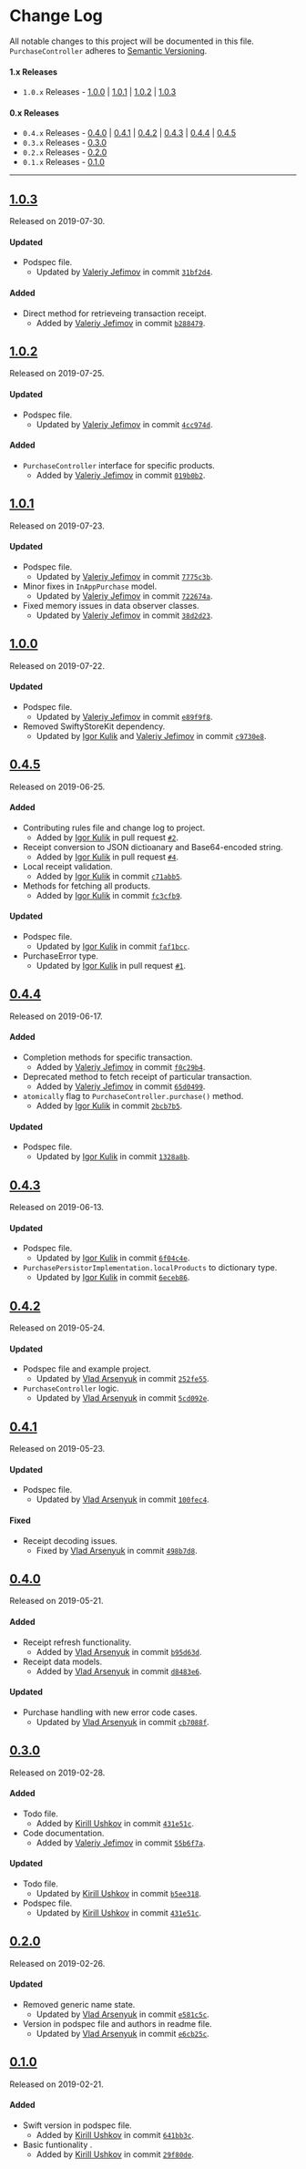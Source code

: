 # Change Log
All notable changes to this project will be documented in this file.
`PurchaseController` adheres to [Semantic Versioning](https://semver.org/).

#### 1.x Releases
- `1.0.x` Releases - [1.0.0](#100) | [1.0.1](#101) | [1.0.2](#102) | [1.0.3](#103)

#### 0.x Releases
- `0.4.x` Releases - [0.4.0](#040) | [0.4.1](#041) | [0.4.2](#042) | [0.4.3](#043) | [0.4.4](#044) | [0.4.5](#045)
- `0.3.x` Releases - [0.3.0](#030)
- `0.2.x` Releases - [0.2.0](#020)
- `0.1.x` Releases - [0.1.0](#010)

---

## [1.0.3](https://github.com/dashdevs/PurchaseController/releases/tag/1.0.3)
Released on 2019-07-30.

#### Updated
- Podspec file.
    - Updated by [Valeriy Jefimov](https://github.com/JefimovValeriy) in commit [`31bf2d4`](https://github.com/dashdevs/PurchaseController/commit/31bf2d44a1397e26672fe9824e18f647c03cb81e).

#### Added
- Direct method for retrieveing transaction receipt.
    - Added by [Valeriy Jefimov](https://github.com/JefimovValeriy) in commit [`b288479`](https://github.com/dashdevs/PurchaseController/commit/b288479e7e9be6c76e93ba1b6670e1cb159f6e44).

## [1.0.2](https://github.com/dashdevs/PurchaseController/releases/tag/1.0.2)
Released on 2019-07-25.

#### Updated
- Podspec file.
    - Updated by [Valeriy Jefimov](https://github.com/JefimovValeriy) in commit [`4cc974d`](https://github.com/dashdevs/PurchaseController/commit/4cc974d0daa1798f583cf078fad1a388e174263f).

#### Added
- `PurchaseController` interface for specific products.
    - Added by [Valeriy Jefimov](https://github.com/JefimovValeriy) in commit [`019b0b2`](https://github.com/dashdevs/PurchaseController/commit/019b0b212fd8f91978c5b11d29e921b2329a6cc2).

## [1.0.1](https://github.com/dashdevs/PurchaseController/releases/tag/1.0.1)
Released on 2019-07-23.

#### Updated
- Podspec file.
    - Updated by [Valeriy Jefimov](https://github.com/JefimovValeriy) in commit [`7775c3b`](https://github.com/dashdevs/PurchaseController/commit/7775c3b5dc913d691ca27270748c4dc9a3c3d566).
- Minor fixes in `InAppPurchase` model.
    - Updated by [Valeriy Jefimov](https://github.com/JefimovValeriy) in commit [`722674a`](https://github.com/dashdevs/PurchaseController/commit/722674a418be8882574dbe79e190f37ff76e0b76).
- Fixed memory issues in data observer classes.
    - Updated by [Valeriy Jefimov](https://github.com/JefimovValeriy) in commit [`38d2d23`](https://github.com/dashdevs/PurchaseController/commit/38d2d2304903b9a88c06817bfc85a8bc93bbf3f3).

## [1.0.0](https://github.com/dashdevs/PurchaseController/releases/tag/1.0.0)
Released on 2019-07-22.

#### Updated
- Podspec file.
    - Updated by [Valeriy Jefimov](https://github.com/JefimovValeriy) in commit [`e89f9f8`](https://github.com/dashdevs/PurchaseController/commit/e89f9f814e12175f550482e22e106479e16efb16).
- Removed SwiftyStoreKit dependency.
    - Updated by [Igor Kulik](https://github.com/igor-kulik) and [Valeriy Jefimov](https://github.com/JefimovValeriy) in commit [`c9730e8`](https://github.com/dashdevs/PurchaseController/commit/c9730e8926fdcf0b8487fa35a3088679383a2aac).

## [0.4.5](https://github.com/dashdevs/PurchaseController/releases/tag/0.4.5)
Released on 2019-06-25.

#### Added
- Contributing rules file and change log to project.
    - Added by [Igor Kulik](https://github.com/igor-kulik) in pull request [`#2`](https://github.com/dashdevs/PurchaseController/pull/2).
- Receipt conversion to JSON dictioanary and Base64-encoded string.
    - Added by [Igor Kulik](https://github.com/igor-kulik) in pull request [`#4`](https://github.com/dashdevs/PurchaseController/pull/4).
- Local receipt validation.
    - Added by [Igor Kulik](https://github.com/igor-kulik) in commit [`c71abb5`](https://github.com/dashdevs/PurchaseController/commit/c71abb541c1226648c276f2e890396e8901da24c).
- Methods for fetching all products.
    - Added by [Igor Kulik](https://github.com/igor-kulik) in commit [`fc3cfb9`](https://github.com/dashdevs/PurchaseController/commit/fc3cfb9befb89b867d9ecc97dacd466752100718).

#### Updated
- Podspec file.
    - Updated by [Igor Kulik](https://github.com/igor-kulik) in commit [`faf1bcc`](https://github.com/dashdevs/PurchaseController/commit/faf1bcc1dc00292ab4a8fa82f55d7676e0a06aa3).
- PurchaseError type.
    - Updated by [Igor Kulik](https://github.com/igor-kulik) in pull request [`#1`](https://github.com/dashdevs/PurchaseController/pull/1).

## [0.4.4](https://github.com/dashdevs/PurchaseController/releases/tag/0.4.4)
Released on 2019-06-17.

#### Added
- Completion methods for specific transaction.
    - Added by [Valeriy Jefimov](https://github.com/JefimovValeriy) in commit [`f0c29b4`](https://github.com/dashdevs/PurchaseController/commit/f0c29b416f96804b483cc7475c7fc705f164e731).
- Deprecated method to fetch receipt of particular transaction.
    - Added by [Valeriy Jefimov](https://github.com/JefimovValeriy) in commit [`65d0499`](https://github.com/dashdevs/PurchaseController/commit/65d0499f4ec8953e6598554153d451ad8207480c).
- `atomically` flag to `PurchaseController.purchase()` method.
    - Added by [Igor Kulik](https://github.com/igor-kulik) in commit [`2bcb7b5`](https://github.com/dashdevs/PurchaseController/commit/2bcb7b56e39ee1ed72335175eb5769c5ed6d0e07).

#### Updated
- Podspec file.
    - Updated by [Igor Kulik](https://github.com/igor-kulik) in commit [`1328a8b`](https://github.com/dashdevs/PurchaseController/commit/1328a8bafcaf8c47cd3f3e1493010b72920f7e6e).

## [0.4.3](https://github.com/dashdevs/PurchaseController/releases/tag/0.4.3)
Released on 2019-06-13.

#### Updated
- Podspec file.
    - Updated by [Igor Kulik](https://github.com/igor-kulik) in commit [`6f04c4e`](https://github.com/dashdevs/PurchaseController/commit/6f04c4ef0b308a9a42fb579092a83a9ce55fda4d).
- `PurchasePersistorImplementation.localProducts` to dictionary type.
    - Updated by [Igor Kulik](https://github.com/igor-kulik) in commit [`6eceb86`](https://github.com/dashdevs/PurchaseController/commit/6eceb86b2d4676645305ea35e44a99ff15eccc0b).

## [0.4.2](https://github.com/dashdevs/PurchaseController/releases/tag/0.4.2)
Released on 2019-05-24.

#### Updated
- Podspec file and example project.
    - Updated by [Vlad Arsenyuk](https://github.com/vladarsenyuk) in commit [`252fe55`](https://github.com/dashdevs/PurchaseController/commit/252fe55b24b62f3b0b31ad5e1b2e667b1a3a873c).
- `PurchaseController` logic.
    - Updated by [Vlad Arsenyuk](https://github.com/vladarsenyuk) in commit [`5cd092e`](https://github.com/dashdevs/PurchaseController/commit/5cd092e94b6495cd82bc12508a1bd4618684f768).

## [0.4.1](https://github.com/dashdevs/PurchaseController/releases/tag/0.4.1)
Released on 2019-05-23.

#### Updated
- Podspec file.
    - Updated by [Vlad Arsenyuk](https://github.com/vladarsenyuk) in commit [`100fec4`](https://github.com/dashdevs/PurchaseController/commit/100fec42b7ddac9b342e62a2a7a256e1424d35e2).

#### Fixed
- Receipt decoding issues.
    - Fixed by [Vlad Arsenyuk](https://github.com/vladarsenyuk) in commit [`498b7d8`](https://github.com/dashdevs/PurchaseController/commit/498b7d8baee2c6600d08902c74b3d07410505851).

## [0.4.0](https://github.com/dashdevs/PurchaseController/releases/tag/0.4.0)
Released on 2019-05-21.

#### Added
- Receipt refresh functionality.
    - Added by [Vlad Arsenyuk](https://github.com/vladarsenyuk) in commit [`b95d63d`](https://github.com/dashdevs/PurchaseController/commit/b95d63df21cb05f28b7e8305e7e0c686b44b67a6).
- Receipt data models.
    - Added by [Vlad Arsenyuk](https://github.com/vladarsenyuk) in commit [`d8483e6`](https://github.com/dashdevs/PurchaseController/tree/d8483e6f2ef26d03364c332649106f9b34d068c8).

#### Updated
- Purchase handling with new error code cases.
    - Updated by [Vlad Arsenyuk](https://github.com/vladarsenyuk) in commit [`cb7088f`](https://github.com/dashdevs/PurchaseController/commit/cb7088f14ee4813735c8165687e38179c61fca7b).

## [0.3.0](https://github.com/dashdevs/PurchaseController/releases/tag/0.3.0)
Released on 2019-02-28.

#### Added
- Todo file.
    - Added by [Kirill Ushkov](https://github.com/kirill-ushkov) in commit [`431e51c`](https://github.com/dashdevs/PurchaseController/commit/431e51cd2a56bb45b34dd4351c483d78bc3baeef).
- Code documentation.
    - Added by [Valeriy Jefimov](https://github.com/JefimovValeriy) in commit [`55b6f7a`](https://github.com/dashdevs/PurchaseController/commit/55b6f7a6f7aba55f2d7f0ea0da6973d1c62af203).

#### Updated
- Todo file.
    - Updated by [Kirill Ushkov](https://github.com/kirill-ushkov) in commit [`b5ee318`](https://github.com/dashdevs/PurchaseController/tree/b5ee31816c8434e24776a477215ac8c0b1626982).
- Podspec file.
    - Updated by [Kirill Ushkov](https://github.com/kirill-ushkov) in commit [`431e51c`](https://github.com/dashdevs/PurchaseController/commit/431e51cd2a56bb45b34dd4351c483d78bc3baeef).

## [0.2.0](https://github.com/dashdevs/PurchaseController/releases/tag/0.2.0)
Released on 2019-02-26.

#### Updated
-  Removed generic name state.
    - Updated by [Vlad Arsenyuk](https://github.com/vladarsenyuk) in commit [`e581c5c`](https://github.com/dashdevs/PurchaseController/commit/e581c5c23d6162025148eb67ce41543bea19568f).
- Version in podspec file and authors in readme file.
    - Updated by [Vlad Arsenyuk](https://github.com/vladarsenyuk) in commit [`e6cb25c`](https://github.com/dashdevs/PurchaseController/commit/e6cb25c16e6a1b4a0e71f223c48581909159f253).

## [0.1.0](https://github.com/dashdevs/PurchaseController/releases/tag/0.1.0)
Released on 2019-02-21.

#### Added
- Swift version in podspec file.
    - Added by [Kirill Ushkov](https://github.com/kirill-ushkov) in commit  [`641bb3c`](https://github.com/dashdevs/PurchaseController/commit/641bb3c927321e2a983a944c596eeeeb0e268e82).
- Basic funtionality .
    - Added by [Kirill Ushkov](https://github.com/kirill-ushkov) in commit  [`29f80de`](https://github.com/dashdevs/PurchaseController/commit/29f80de5698a1f00784acdc664973c1cfbfe55fa).

